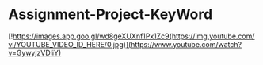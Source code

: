 # Assignment-Project-KeyWord


[!https://images.app.goo.gl/wd8geXUXnf1Px1Zc9(https://img.youtube.com/vi/YOUTUBE_VIDEO_ID_HERE/0.jpg)](https://www.youtube.com/watch?v=GywyjzVDliY)




